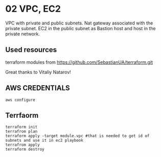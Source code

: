 # 02 VPC, EC2

VPC with private and public subnets.
Nat gateway associated with the private subnet.
EC2 in the public subnet as Bastion host and host in the private network.

## Used resources

terraform modules from https://github.com/SebastianUA/terraform.git

Great thanks to Vitaliy Natarov!

## AWS CREDENTIALS

```
aws configure
```

## Terrfaorm

```
terraform init
terrafrom plan
terraform apply -target module.vpc #that is needed to get id of subnets and use it in ec2 playbook
terrafrom apply
terraform destroy
```